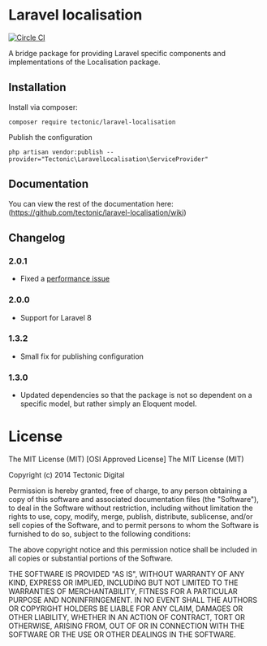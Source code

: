 # Laravel localisation

[![Circle CI](https://circleci.com/gh/tectonic/laravel-localisation.png?style=badge)](https://circleci.com/gh/tectonic/laravel-localisation)

A bridge package for providing Laravel specific components and implementations of the Localisation package.

## Installation

Install via composer:

    composer require tectonic/laravel-localisation
    
Publish the configuration

```shell
php artisan vendor:publish --provider="Tectonic\LaravelLocalisation\ServiceProvider"
```
## Documentation

You can view the rest of the documentation here: (https://github.com/tectonic/laravel-localisation/wiki)

## Changelog

### 2.0.1

* Fixed a [performance issue](https://github.com/tectonic/laravel-localisation/issues/1)

### 2.0.0

* Support for Laravel 8

### 1.3.2

* Small fix for publishing configuration

### 1.3.0

* Updated dependencies so that the package is not so dependent on a specific model, but rather simply an Eloquent model.

# License

The MIT License (MIT)
[OSI Approved License]
The MIT License (MIT)

Copyright (c) 2014 Tectonic Digital

Permission is hereby granted, free of charge, to any person obtaining a copy of this software and associated documentation files (the "Software"), to deal in the Software without restriction, including without limitation the rights to use, copy, modify, merge, publish, distribute, sublicense, and/or sell copies of the Software, and to permit persons to whom the Software is furnished to do so, subject to the following conditions:

The above copyright notice and this permission notice shall be included in all copies or substantial portions of the Software.

THE SOFTWARE IS PROVIDED "AS IS", WITHOUT WARRANTY OF ANY KIND, EXPRESS OR IMPLIED, INCLUDING BUT NOT LIMITED TO THE WARRANTIES OF MERCHANTABILITY, FITNESS FOR A PARTICULAR PURPOSE AND NONINFRINGEMENT. IN NO EVENT SHALL THE AUTHORS OR COPYRIGHT HOLDERS BE LIABLE FOR ANY CLAIM, DAMAGES OR OTHER LIABILITY, WHETHER IN AN ACTION OF CONTRACT, TORT OR OTHERWISE, ARISING FROM, OUT OF OR IN CONNECTION WITH THE SOFTWARE OR THE USE OR OTHER DEALINGS IN THE SOFTWARE.
